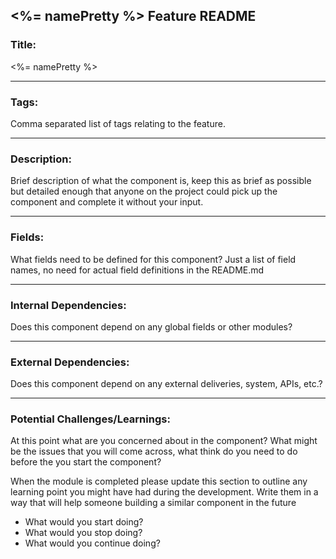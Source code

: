 ## <%= namePretty %> Feature README

### Title:

<%= namePretty %>

---

### Tags: 

Comma separated list of tags relating to the feature.

---

### Description: 

Brief description of what the component is, keep this as brief as possible but detailed enough that anyone on the project could pick up the component and complete it without your input.

---

### Fields:

What fields need to be defined for this component? Just a list of field names, no need for actual field definitions in the README.md

---

### Internal Dependencies:

Does this component depend on any global fields or other modules?

---

### External Dependencies:

Does this component depend on any external deliveries, system, APIs, etc.?

---

### Potential Challenges/Learnings:

At this point what are you concerned about in the component? What might be the issues that you will come across, what think do you need to do before the you start the component?

When the module is completed please update this section to outline any learning point you might have had during the development. Write them in a way that will help someone building a similar component in the future 

* What would you start doing?
* What would you stop doing?
* What would you continue doing?
